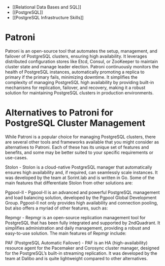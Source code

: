 - [[Relational Data Bases and SQL]]
- [[PostgreSQL]]
- [[PostgreSQL Infrastructure Skills]]

# Patroni

Patroni is an open-source tool that automates the setup, management, and failover of PostgreSQL clusters, ensuring high availability. It leverages distributed configuration stores like Etcd, Consul, or ZooKeeper to maintain cluster state and manage leader election. Patroni continuously monitors the health of PostgreSQL instances, automatically promoting a replica to primary if the primary fails, minimizing downtime. It simplifies the complexity of managing PostgreSQL high availability by providing built-in mechanisms for replication, failover, and recovery, making it a robust solution for maintaining PostgreSQL clusters in production environments.

# Alternatives to Patroni for PostgreSQL Cluster Management

While Patroni is a popular choice for managing PostgreSQL clusters, there are several other tools and frameworks available that you might consider as alternatives to Patroni. Each of these has its unique set of features and benefits, and some may be better suited to your specific requirements or use-cases.

Stolon - Stolon is a cloud-native PostgreSQL manager that automatically ensures high availability and, if required, can seamlessly scale instances. It was developed by the team at Sorint.lab and is written in Go. Some of the main features that differentiate Stolon from other solutions are:

Pgpool-II - Pgpool-II is an advanced and powerful PostgreSQL management and load balancing solution, developed by the Pgpool Global Development Group. Pgpool-II not only provides high availability and connection pooling, but also offers a myriad of other features, such as:

Repmgr - Repmgr is an open-source replication management tool for PostgreSQL that has been fully integrated and supported by 2ndQuadrant. It simplifies administration and daily management, providing a robust and easy-to-use solution. The main features of Repmgr include:

PAF (PostgreSQL Automatic Failover) - PAF is an HA (high-availability) resource agent for the Pacemaker and Corosync cluster manager, designed for the PostgreSQL’s built-in streaming replication. It was developed by the team at Dalibo and is quite lightweight compared to other alternatives.
